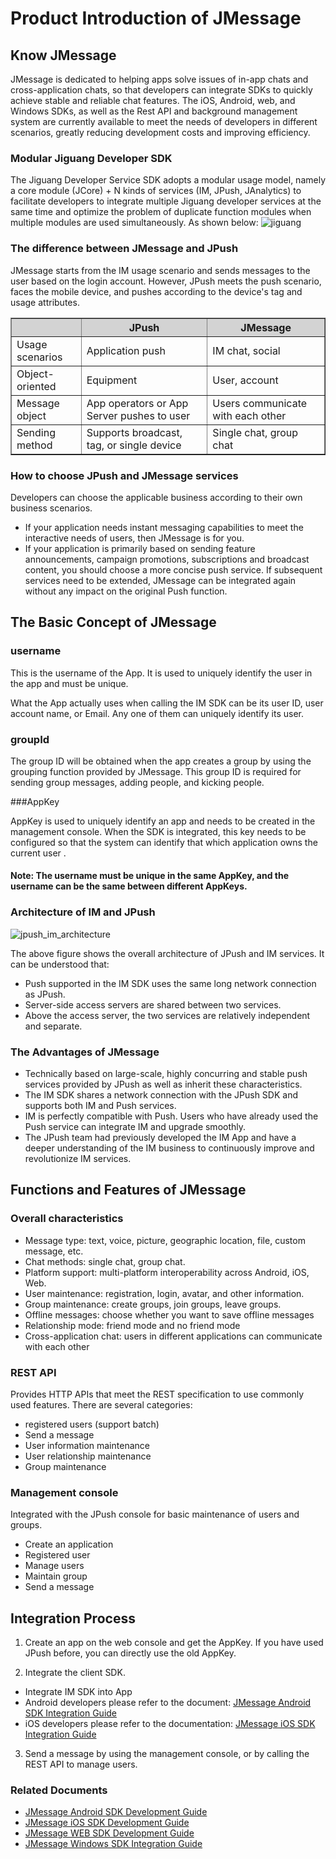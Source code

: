 # Product Introduction of JMessage

## Know JMessage

JMessage is dedicated to helping apps solve issues of in-app chats and cross-application chats, so that developers can integrate SDKs to quickly achieve stable and reliable chat features. The iOS, Android, web, and Windows SDKs, as well as the Rest API and background management system are currently available to meet the needs of developers in different scenarios, greatly reducing development costs and improving efficiency.

### Modular Jiguang Developer SDK

The Jiguang Developer Service SDK adopts a modular usage model, namely a core module (JCore) + N kinds of services (IM, JPush, JAnalytics) to facilitate developers to integrate multiple Jiguang developer services at the same time and optimize the problem of duplicate function modules when multiple modules are used simultaneously. As shown below:
![jiguang](../image/sdk_model.png)

### The difference between JMessage and JPush

JMessage starts from the IM usage scenario and sends messages to the user based on the login account. However, JPush meets the push scenario, faces the mobile device, and pushes according to the device's tag and usage attributes.

<div class="table-d" align="center" >
  <table border="1" width="100%">
    <thead>
      <tr  bgcolor="#D3D3D3" >
        <th></th>
        <th>JPush</th>
        <th>JMessage</th>
      </tr>
    </thead>
    <tbody>
      <tr>
        <td>Usage scenarios</td>
        <td>Application push</td>
        <td>IM chat, social</td>
      </tr>
      <tr>
        <td>Object-oriented</td>
        <td>Equipment</td>
        <td>User, account</td>
      </tr>
      <tr>
        <td>Message object</td>
        <td>App operators or App Server pushes to user</td>
        <td>Users communicate with each other</td>
      </tr>
      <tr>
        <td>Sending method  </td>
        <td>Supports broadcast, tag, or single device</td>
        <td>Single chat, group chat</td>
      </tr>
    </tbody>
  </table>
</div>

### How to choose JPush and JMessage services

Developers can choose the applicable business according to their own business scenarios.

* If your application needs instant messaging capabilities to meet the interactive needs of users, then JMessage is for you.
* If your application is primarily based on sending feature announcements, campaign promotions, subscriptions and broadcast content, you should choose a more concise push service. If subsequent services need to be extended, JMessage can be integrated again without any impact on the original Push function.

## The Basic Concept of JMessage

### username

This is the username of the App. It is used to uniquely identify the user in the app and must be unique.

What the App actually uses when calling the IM SDK can be its user ID, user account name, or Email. Any one of them can uniquely identify its user.

### groupId

The group ID will be obtained when the app creates a group by using the grouping function provided by JMessage. This group ID is required for sending group messages, adding people, and kicking people.

###AppKey

AppKey is used to uniquely identify an app and needs to be created in the management console. When the SDK is integrated, this key needs to be configured so that the system can identify that which application owns the current user .

#### Note: The username must be unique in the same AppKey, and the username can be the same between different AppKeys.

### Architecture of IM and JPush

![jpush_im_architecture](../image/jmessage_architecture.png)

The above figure shows the overall architecture of JPush and IM services. It can be understood that:

* Push supported in the IM SDK uses the same long network connection as JPush.
* Server-side access servers are shared between two services.
* Above the access server, the two services are relatively independent and separate.

### The Advantages of JMessage

* Technically based on large-scale, highly concurring and stable push services provided by JPush as well as inherit these characteristics.
* The IM SDK shares a network connection with the JPush SDK and supports both IM and Push services.
* IM is perfectly compatible with Push. Users who have already used the Push service can integrate IM and upgrade smoothly.
* The JPush team had previously developed the IM App and have a deeper understanding of the IM business to continuously improve and revolutionize IM services.

## Functions and Features of JMessage

### Overall characteristics

* Message type: text, voice, picture, geographic location, file, custom message, etc.
* Chat methods: single chat, group chat.
* Platform support: multi-platform interoperability across Android, iOS, Web.
* User maintenance: registration, login, avatar, and other information.
* Group maintenance: create groups, join groups, leave groups.
* Offline messages: choose whether you want to save offline messages
* Relationship mode: friend mode and no friend mode
* Cross-application chat: users in different applications can communicate with each other

### REST API

Provides HTTP APIs that meet the REST specification to use commonly used features.
There are several categories:

* registered users (support batch)
* Send a message
* User information maintenance
* User relationship maintenance
* Group maintenance

### Management console

Integrated with the JPush console for basic maintenance of users and groups.

* Create an application
* Registered user
* Manage users
* Maintain group
* Send a message

## Integration Process

1. Create an app on the web console and get the AppKey. If you have used JPush before, you can directly use the old AppKey.

2. Integrate the client SDK.

* Integrate IM SDK into App
* Android developers please refer to the document: [JMessage Android SDK Integration Guide](/jmessage/client/jmessage_android_guide/)
* iOS developers please refer to the documentation: [JMessage iOS SDK Integration Guide](/jmessage/client/jmessage_ios_guide/)

3. Send a message by using the management console, or by calling the REST API to manage users.

### Related Documents

* [JMessage Android SDK Development Guide](../client/im_sdk_android/)
* [JMessage iOS SDK Development Guide](../client/im_sdk_ios/)
* [JMessage WEB SDK Development Guide](https://docs.jiguang.cn/jmessage/client/im_sdk_js/)
* [JMessage Windows SDK Integration Guide](https://docs.jiguang.cn/jmessage/client/im_sdk_win/)

